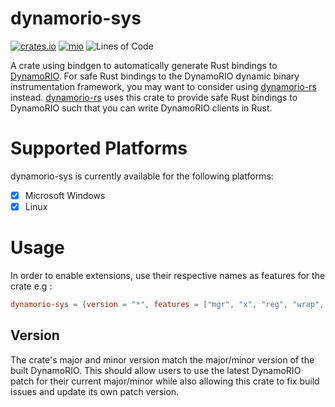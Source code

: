 # dynamorio-sys

[![crates.io](https://img.shields.io/crates/v/dynamorio-sys.svg)](https://crates.io/crates/dynamorio-sys)
[![mio](https://docs.rs/dynamorio-sys/badge.svg)](https://docs.rs/dynamorio-sys/)
![Lines of Code](https://tokei.rs/b1/github/elast0ny/dynamorio-sys)

A crate using bindgen to automatically generate Rust bindings to [DynamoRIO](https://dynamorio.org).
For safe Rust bindings to the DynamoRIO dynamic binary instrumentation framework, you may want to consider using [dynamorio-rs](https://github.com/StephanvanSchaik/dynamorio-rs) instead.
[dynamorio-rs](https://github.com/StephanvanSchaik/dynamorio-rs) uses this crate to provide safe Rust bindings to DynamoRIO such that you can write DynamoRIO clients in Rust.

# Supported Platforms

dynamorio-sys is currently available for the following platforms:

- [x] Microsoft Windows
- [x] Linux

# Usage

In order to enable extensions, use their respective names as features for the crate e.g :

```toml
dynamorio-sys = {version = "*", features = ["mgr", "x", "reg", "wrap", "syms"]}
```

## Version
The crate's major and minor version match the major/minor version of the built DynamoRIO. This should allow users to use the latest DynamoRIO patch for their current major/minor while also allowing this crate to fix build issues and update its own patch version.

